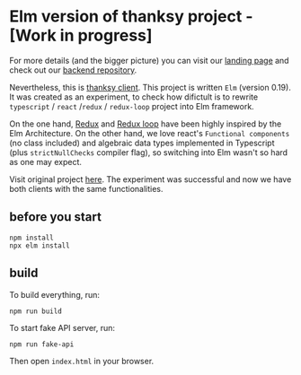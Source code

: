 # Elm version of thanksy project - [Work in progress]

For more details (and the bigger picture) you can visit our [landing page](https://tooploox.github.io/thanksy/) and check out our [backend repository](https://github.com/tooploox/thanksy-server).

Nevertheless, this is [thanksy client](https://tooploox.github.io/thanksy/). This project is written `Elm` (version 0.19). It was created as an experiment, to check how difictult is to rewrite `typescript` / `react` /`redux` / `redux-loop` project into Elm framework.

On the one hand, [Redux](https://redux.js.org/introduction/prior-art#elm) and [Redux loop](https://redux-loop.js.org/) have been highly inspired by the Elm Architecture. On the other hand, we love react's `Functional components` (no class included) and algebraic data types implemented in Typescript (plus `strictNullChecks` compiler flag), so switching into Elm wasn't so hard as one may expect.

Visit original project [here](https://github.com/tooploox/thanksy-client-ts). The experiment was successful and now we have both clients with the same functionalities.

## before you start

```shell
npm install
npx elm install
```

## build

To build everything, run:

```shell
npm run build
```

To start fake API server, run:

```shell
npm run fake-api
```

Then open `index.html` in your browser.
